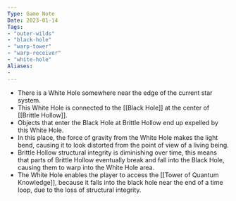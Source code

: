 ```yaml
---
Type: Game Note
Date: 2023-01-14
Tags:
- "outer-wilds"
- "black-hole"
- "warp-tower"
- "warp-receiver"
- "white-hole"
Aliases:
- 
---
```

- There is a White Hole somewhere near the edge of the current star system. 
- This White Hole is connected to the [[Black Hole]] at the center of [[Brittle Hollow]]. 
- Objects that enter the Black Hole at Brittle Hollow end up expelled by this White Hole.
- In this place, the force of gravity from the White Hole makes the light bend, causing it to look distorted from the point of view of a living being.
- Brittle Hollow structural integrity is diminishing over time, this means that parts of Brittle Hollow eventually break and fall into the Black Hole, causing them to warp into the White Hole area.
- The White Hole enables the player to access the [[Tower of Quantum Knowledge]], because it falls into the black hole near the end of a time loop, due to the loss of structural integrity.